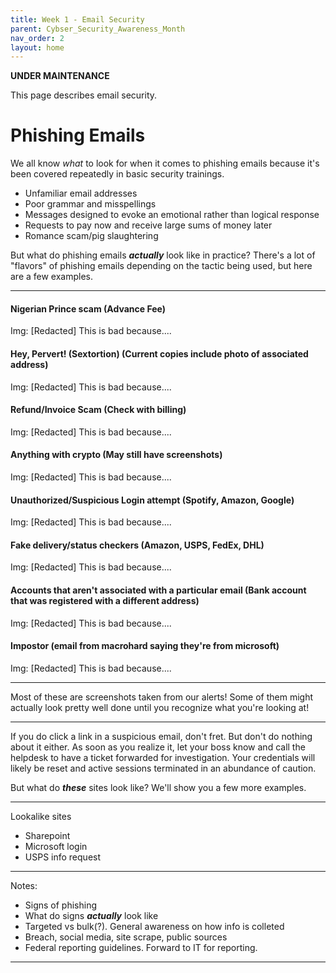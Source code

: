 ```yaml
---
title: Week 1 - Email Security
parent: Cybser_Security_Awareness_Month
nav_order: 2
layout: home
---
```


**********UNDER MAINTENANCE**********

This page describes email security.

# Phishing Emails

We all know _what_ to look for when it comes to phishing emails because it's been covered repeatedly in basic security trainings.

*   Unfamiliar email addresses
*   Poor grammar and misspellings
*   Messages designed to evoke an emotional rather than logical response
*   Requests to pay now and receive large sums of money later
*   Romance scam/pig slaughtering

But what do phishing emails **_actually_** look like in practice? There's a lot of "flavors" of phishing emails depending on the tactic being used, but here are a few examples.

---
#### Nigerian Prince scam (Advance Fee)

Img: [Redacted] This is bad because....

#### Hey, Pervert! (Sextortion) (Current copies include photo of associated address)

Img: [Redacted] This is bad because....

<!-- Triggers: Emotional attack (embarassment, shame) -->

#### Refund/Invoice Scam (Check with billing)

Img: [Redacted] This is bad because....

<!-- Triggers: Sense of urgency, legal threat, emotional attacks (empathy) -->

#### Anything with crypto (May still have screenshots)

Img: [Redacted] This is bad because....

<!-- Triggers: Emotional attack (fear) -->

#### Unauthorized/Suspicious Login attempt (Spotify, Amazon, Google)

Img: [Redacted] This is bad because....

<!-- Triggers: Emotional attack (fear, frustration) -->

#### Fake delivery/status checkers (Amazon, USPS, FedEx, DHL)

Img: [Redacted] This is bad because....

<!-- Triggers: Emotional attack (anger, surprise) -->

#### Accounts that aren't associated with a particular email (Bank account that was registered with a different address)

Img: [Redacted] This is bad because....

<!-- Triggers: Emtoional attack (surprise, fear) -->

#### Impostor (email from macrohard saying they're from microsoft)

Img: [Redacted] This is bad because....

<!-- Triggers: False authority -->

---
Most of these are screenshots taken from our alerts! Some of them might actually look pretty well done until you recognize what you're looking at!


---
If you do click a link in a suspicious email, don't fret. But don't do nothing about it either. As soon as you realize it, let your boss know and call the helpdesk to have a ticket forwarded for investigation. Your credentials will likely be reset and active sessions terminated in an abundance of caution.

But what do **_these_** sites look like? We'll show you a few more examples.

---
Lookalike sites
* Sharepoint
* Microsoft login
* USPS info request

---


Notes:

* Signs of phishing
* What do signs **_actually_** look like
* Targeted vs bulk(?). General awareness on how info is colleted
* Breach, social media, site scrape, public sources
* Federal reporting guidelines. Forward to IT for reporting.

----